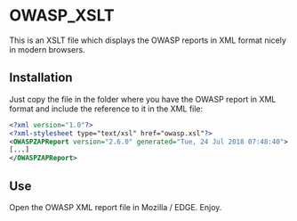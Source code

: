 # OWASP_XSLT

This is an XSLT file which displays the OWASP reports in XML format nicely in modern browsers.

## Installation

Just copy the file in the folder where you have the OWASP report in XML format and include the reference to it in the XML file:

```xml
<?xml version="1.0"?>
<?xml-stylesheet type="text/xsl" href="owasp.xsl"?>
<OWASPZAPReport version="2.6.0" generated="Tue, 24 Jul 2018 07:48:40">
[...]
</OWASPZAPReport>
```

## Use

Open the OWASP XML report file in Mozilla / EDGE. Enjoy.
